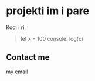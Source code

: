 # projekti im i pare 
Kodi i ri:

> let x = 100
 console. log(x)


## Contact me 
[my email](fatmiregashi1@hotmail.com) 